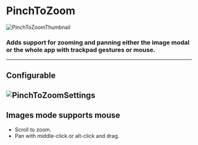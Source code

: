 # PinchToZoom

![PinchToZoomThumbnail](https://user-images.githubusercontent.com/7241851/147308002-ffdd2b0a-8c9b-4e72-b973-88f641bfda8f.png)

### Adds support for zooming and panning either the image modal or the whole app with trackpad gestures or mouse.
---
## Configurable
![PinchToZoomSettings](https://user-images.githubusercontent.com/7241851/147398735-3fbf1635-68a3-4d5f-8829-4087cff70c2c.png)
---
## **Images** mode supports mouse
- Scroll to zoom.
- Pan with middle-click or alt-click and drag.